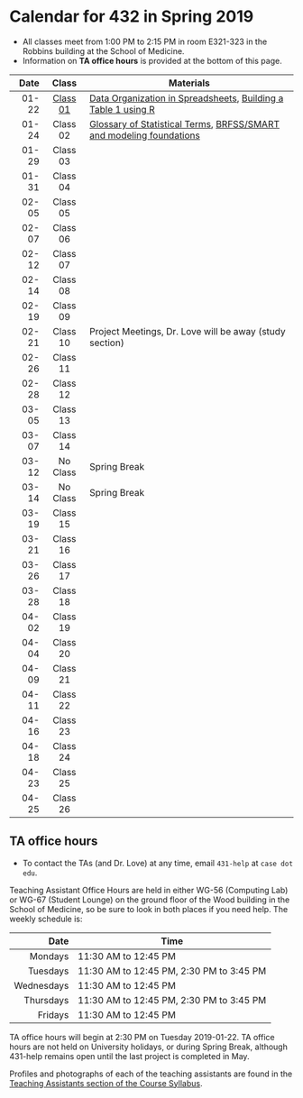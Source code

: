 # Calendar for 432 in Spring 2019

- All classes meet from 1:00 PM to 2:15 PM in room E321-323 in the Robbins building at the School of Medicine.
- Information on **TA office hours** is provided at the bottom of this page.

Date | Class | Materials
---------: | :--------: | ----------------------------------------------------------------------
01-22 | [Class 01](https://github.com/THOMASELOVE/2019-432/tree/master/slides/class01) | [Data Organization in Spreadsheets](https://github.com/THOMASELOVE/2019-432/blob/master/references/pdf/Broman_and_Woo_2018_Data_Organization_in_Spreadsheets.pdf), [Building a Table 1 using R](https://thomaselove.github.io/2019-432-book/building-table-1.html)
01-24 | Class 02 | [Glossary of Statistical Terms](http://hbiostat.org/doc/glossary.pdf), [BRFSS/SMART and modeling foundations](https://thomaselove.github.io/2019-432-book/linear-regression-on-a-small-smart-data-set.html)
01-29 | Class 03 | 
01-31 | Class 04 | 
02-05 | Class 05 | 
02-07 | Class 06 | 
02-12 | Class 07 | 
02-14 | Class 08 | 
02-19 | Class 09 | 
02-21 | Class 10 | Project Meetings, Dr. Love will be away (study section)
02-26 | Class 11 | 
02-28 | Class 12 | 
03-05 | Class 13 | 
03-07 | Class 14 | 
03-12 | No Class | Spring Break
03-14 | No Class | Spring Break
03-19 | Class 15 | 
03-21 | Class 16 | 
03-26 | Class 17 | 
03-28 | Class 18 | 
04-02 | Class 19 | 
04-04 | Class 20 | 
04-09 | Class 21 | 
04-11 | Class 22 | 
04-16 | Class 23 | 
04-18 | Class 24 | 
04-23 | Class 25 | 
04-25 | Class 26 | 

## TA office hours

- To contact the TAs (and Dr. Love) at any time, email `431-help` at `case dot edu`.

Teaching Assistant Office Hours are held in either WG-56 (Computing Lab) or WG-67 (Student Lounge) on the ground floor of the Wood building in the School of Medicine, so be sure to look in both places if you need help. The weekly schedule is: 

Date | Time 
--------: | --------------
Mondays | 11:30 AM to 12:45 PM
Tuesdays | 11:30 AM to 12:45 PM, 2:30 PM to 3:45 PM
Wednesdays | 11:30 AM to 12:45 PM
Thursdays | 11:30 AM to 12:45 PM, 2:30 PM to 3:45 PM
Fridays | 11:30 AM to 12:45 PM

TA office hours will begin at 2:30 PM on Tuesday 2019-01-22. TA office hours are not held on University holidays, or during Spring Break, although 431-help remains open until the last project is completed in May.

Profiles and photographs of each of the teaching assistants are found in the [Teaching Assistants section of the Course Syllabus](https://thomaselove.github.io/2019-432-syllabus/teaching-assistants.html).
